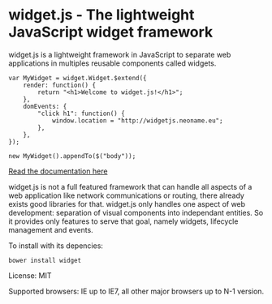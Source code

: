 
widget.js - The lightweight JavaScript widget framework
======================================================

widget.js is a lightweight framework in JavaScript to separate web applications in multiples reusable components called
widgets.

    var MyWidget = widget.Widget.$extend({
        render: function() {
            return "<h1>Welcome to widget.js!</h1>";
        },
        domEvents: {
            "click h1": function() {
                window.location = "http://widgetjs.neoname.eu";
            },
        },
    });

    new MyWidget().appendTo($("body"));

[Read the documentation here](http://widgetjs.readthedocs.org/)

widget.js is not a full featured framework that can handle all aspects of a web application like network communications
or routing, there already exists good libraries for that. widget.js only handles one aspect of web development:
separation of visual components into independant entities. So it provides only features to serve that goal, namely
widgets, lifecycle management and events.

To install with its depencies:

    bower install widget

License: MIT

Supported browsers: IE up to IE7, all other major browsers up to N-1 version.
